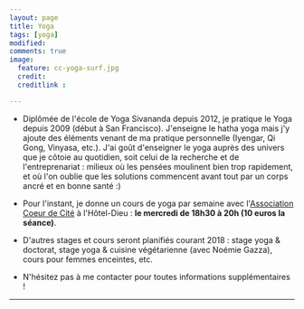 ```yaml
---
layout: page
title: Yoga
tags: [yoga]
modified:
comments: true
image:
  feature: cc-yoga-surf.jpg
  credit:
  creditlink :

---
```


- Diplômée de l'école de Yoga Sivananda depuis 2012, je pratique le Yoga depuis 2009 (début à San Francisco). J'enseigne le hatha yoga mais j'y ajoute des éléments venant de ma pratique personnelle (Iyengar, Qi Gong, Vinyasa, etc.). J'ai goût d'enseigner le yoga auprès des univers que je côtoie au quotidien, soit celui de la recherche et de l'entreprenariat : milieux où les pensées moulinent bien trop rapidement, et où l'on oublie que les solutions commencent avant tout par un corps ancré et en bonne santé :)



- Pour l'instant, je donne un cours de yoga par semaine avec l'[Association Coeur de Cité](https://www.facebook.com/coeurdecite/?hc_ref=ARTmV8UXhrl0Vn0cSIWxpyzov6OAgHztbhY-HKPPl3EpVueP-ZEt6essLYQWehhBSnA) à l'Hôtel-Dieu : **le mercredi de 18h30 à 20h (10 euros la séance)**.

- D'autres stages et cours seront planifiés courant 2018 : stage yoga & doctorat, stage yoga & cuisine végétarienne (avec Noémie Gazza), cours pour femmes enceintes, etc.

- N'hésitez pas à me contacter pour toutes informations supplémentaires !  

---
